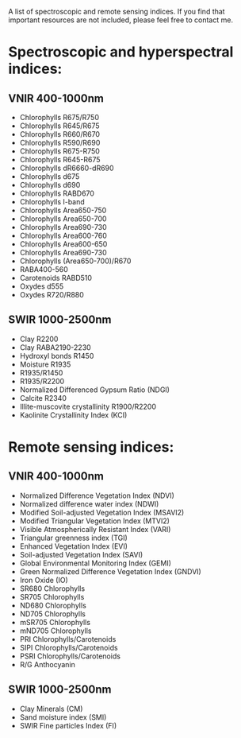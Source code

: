 A list of spectroscopic and remote sensing indices. If you find that important resources are not included, please feel free to contact me.

# Spectroscopic and hyperspectral indices:
## VNIR 400-1000nm
* Chlorophylls R675/R750 
* Chlorophylls R645/R675 
* Chlorophylls R660/R670 
* Chlorophylls R590/R690 
* Chlorophylls R675-R750 
* Chlorophylls R645-R675 
* Chlorophylls dR6660-dR690 
* Chlorophylls d675 
* Chlorophylls d690 
* Chlorophylls RABD670 
* Chlorophylls I-band 
* Chlorophylls Area650-750 
* Chlorophylls Area650-700 
* Chlorophylls Area690-730 
* Chlorophylls Area600-760 
* Chlorophylls Area600-650 
* Chlorophylls Area690-730 
* Chlorophylls (Area650-700)/R670 
* RABA400-560 
* Carotenoids RABD510 
* Oxydes d555 
* Oxydes R720/R880  

## SWIR 1000-2500nm
* Clay R2200 
* Clay RABA2190-2230 
* Hydroxyl bonds R1450 
* Moisture R1935 
* R1935/R1450 
* R1935/R2200 
* Normalized Differenced Gypsum Ratio (NDGI) 
* Calcite R2340 
* Illite-muscovite crystallinity R1900/R2200 
* Kaolinite Crystallinity Index (KCI) 

# Remote sensing indices:
## VNIR 400-1000nm 
* Normalized Difference Vegetation Index (NDVI) 
* Normalized difference water index (NDWI) 
* Modified Soil-adjusted Vegetation Index (MSAVI2) 
* Modified Triangular Vegetation Index (MTVI2) 
* Visible Atmospherically Resistant Index (VARI) 
* Triangular greenness index (TGI) 
* Enhanced Vegetation Index (EVI) 
* Soil-adjusted Vegetation Index (SAVI) 
* Global Environmental Monitoring Index (GEMI) 
* Green Normalized Difference Vegetation Index (GNDVI) 
* Iron Oxide (IO) 
* SR680 Chlorophylls 
* SR705 Chlorophylls 
* ND680 Chlorophylls 
* ND705 Chlorophylls 
* mSR705 Chlorophylls 
* mND705 Chlorophylls 
* PRI Chlorophylls/Carotenoids 
* SIPI Chlorophylls/Carotenoids 
* PSRI Chlorophylls/Carotenoids 
* R/G Anthocyanin 

## SWIR 1000-2500nm
* Clay Minerals (CM) 
* Sand moisture index (SMI) 
* SWIR Fine particles Index (FI) 